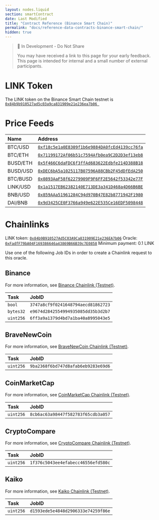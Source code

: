 ```yaml
---
layout: nodes.liquid
section: smartContract
date: Last Modified
title: "Contract Reference (Binance Smart Chain)"
permalink: "docs/reference-data-contracts-binance-smart-chain/"
hidden: true
---
```

> 🚧 In Development - Do Not Share
>
> You may have received a link to this page for your early feedback. This page is intended for internal and a small number of external participants.

# LINK Token

The LINK token on the Binance Smart Chain testnet is <a href='https://explorer.binance.org/smart-testnet/address/0x84b9B910527Ad5C03A9Ca831909E21e236EA7b06/transactions' target='_blank' rel='noreferrer, noopener'>`0x84b9b910527ad5c03a9ca831909e21e236ea7b06 `</a>

# Price Feeds

|Name|Address|
|:---|:---|
|BTC/USD|<a href='https://explorer.binance.org/smart-testnet/address/0xf18c5e1a0E8309f1b6e9884DA0fcEd4139cc76fa/transactions' target='_blank' rel='noreferrer, noopener'>`0xf18c5e1a0E8309f1b6e9884DA0fcEd4139cc76fa`</a>|
|BTC/ETH|<a href='https://explorer.binance.org/smart-testnet/address/0x71199172Af06b51c7594Afb0ea9C2D2D3ef13eb8/transactions' target='_blank' rel='noreferrer, noopener'>`0x71199172Af06b51c7594Afb0ea9C2D2D3ef13eb8`</a>|
|BUSD/ETH|<a href='https://explorer.binance.org/smart-testnet/address/0x5f466C6daFDC6f3ffAd683622Edbfe214D388B18/transactions' target='_blank' rel='noreferrer, noopener'>`0x5f466C6daFDC6f3ffAd683622Edbfe214D388B18`</a>|
|BUSD/USD|<a href='https://explorer.binance.org/smart-testnet/address/0xDEC6bA5a1025117B07596A88CBb2F45dDfEdA250/transactions' target='_blank' rel='noreferrer, noopener'>`0xDEC6bA5a1025117B07596A88CBb2F45dDfEdA250`</a>|
|BTC/BUSD|<a href='https://explorer.binance.org/smart-testnet/address/0x0893AaF58f62279909F9F6FF2E5642f53342e77F/transactions' target='_blank' rel='noreferrer, noopener'>`0x0893AaF58f62279909F9F6FF2E5642f53342e77F`</a>|
|LINK/USD|<a href='https://explorer.binance.org/smart-testnet/address/0x1a1517EB62382140E713DE3a341D468a4D66B6BE/transactions' target='_blank' rel='noreferrer, noopener'>`0x1a1517EB62382140E713DE3a341D468a4D66B6BE`</a>|
|BNB/USD|<a href='https://explorer.binance.org/smart-testnet/address/0x859AAa51961284C94d970B47E82b8771942F1980/transactions' target='_blank' rel='noreferrer, noopener'>`0x859AAa51961284C94d970B47E82b8771942F1980`</a>|
|DAI/BNB|<a href='https://explorer.binance.org/smart-testnet/address/0x9d3425CE0F3766a949e622E535Ce16EDF5098448/transactions' target='_blank' rel='noreferrer, noopener'>`0x9d3425CE0F3766a949e622E535Ce16EDF5098448`</a>|

# Chainlinks

LINK token: <a href="https://explorer.binance.org/smart-testnet/address/0x84b9B910527Ad5C03A9Ca831909E21e236EA7b06/transactions" target="_blank">`0x84b9B910527Ad5C03A9Ca831909E21e236EA7b06`</a>
Oracle: <a href="https://explorer.binance.org/smart-testnet/address/0xFadfF79bA04F169386646a43869B66B39c7E0858/transactions" target="_blank">`0xFadfF79bA04F169386646a43869B66B39c7E0858`</a>
Minimum payment: 0.1 LINK

Use one of the following Job IDs in order to create a Chainlink request to this oracle.

## Binance

For more information, see [Binance Chainlink (Testnet)](../binance-chainlink-testnet/).

|Task|JobID|
|:---|:---|
`bool`| `3747a8cf9f0241648794aecd81862723`|
`bytes32`| `e9674d2842554994935085dd35b3d2b7`|
`uint256`| `6ff3a9a1379d4bd7a1ba40a8995043e5`|

## BraveNewCoin

For more information, see [BraveNewCoin Chainlink (Testnet)](../bravenewcoin/).

|Task|JobID|
|:---|:---|
|`uint256`| `9ba2368f6bd747d8afab6eb9283e69d6`|

## CoinMarketCap

For more information, see [CoinMarketCap Chainlink (Testnet)](../coinmarketcap/).

|Task|JobID|
|:---|:---|
|`uint256`| `8cb6ac63a98447f582783f65cdb3a057`|

## CryptoCompare

For more information, see [CryptoCompare Chainlink (Testnet)](../cryptocompare/).

|Task|JobID|
|:---|:---|
|`uint256`| `1f376c5043ee4efabecc46556efd580c`|

## Kaiko

For more information, see [Kaiko Chainlink (Testnet)](../kaiko-chainlink-testnet/).

|Task|JobID|
|:---|:---|
|`uint256`| `d1593ede5e4848d2906333e74259f86e`|